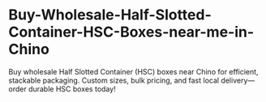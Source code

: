 # Buy-Wholesale-Half-Slotted-Container-HSC-Boxes-near-me-in-Chino
Buy wholesale Half Slotted Container (HSC) boxes near Chino for efficient, stackable packaging. Custom sizes, bulk pricing, and fast local delivery—order durable HSC boxes today!
